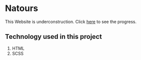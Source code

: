 # Natours
This Website is underconstruction. Click [here](https://sunnyio.github.io/Natours/) to see the progress.
## Technology used in this project
1. HTML
2. SCSS
